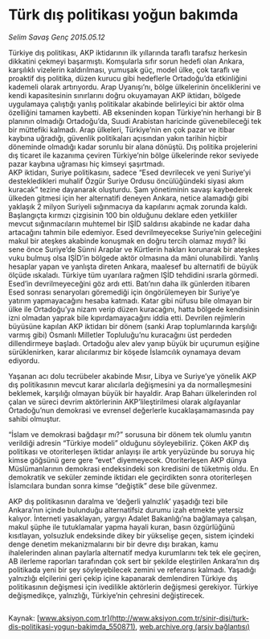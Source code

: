 # Türk dış politikası yoğun bakımda

*Selim Savaş Genç 2015.05.12*

<div class="pNewsDetailMainContent" itemprop="articleBody">
 <p>
  Türkiye dış politikası, AKP iktidarının ilk yıllarında taraflı tarafsız herkesin dikkatini çekmeyi başarmıştı. Komşularla sıfır sorun hedefi olan Ankara, karşılıklı vizelerin kaldırılması, yumuşak güç, model ülke, çok taraflı ve proaktif dış politika, düzen kurucu gibi hedeflerle Ortadoğu’da etkinliğini kademeli olarak artırıyordu. Arap Uyanışı’nı, bölge ülkelerinin önceliklerini ve kendi kapasitesinin sınırlarını doğru okuyamayan AKP iktidarı, bölgede uygulamaya çalıştığı yanlış politikalar akabinde belirleyici bir aktör olma özelliğini tamamen kaybetti. AB ekseninden kopan Türkiye’nin herhangi bir B planının olmadığı Ortadoğu’da, Suudi Arabistan haricinde güvenebileceği tek bir müttefiki kalmadı. Arap ülkeleri, Türkiye’nin en çok pazar ve itibar kaybına uğradığı, güvenlik politikaları açısından yakın tarihin hiçbir döneminde olmadığı kadar sorunlu bir alana dönüştü. Dış politika projelerini dış ticaret ile kazanıma çeviren Türkiye’nin bölge ülkelerinde rekor seviyede pazar kaybına uğraması hiç kimseyi şaşırtmadı.
  <br>
   AKP iktidarı, Suriye politikasını, sadece “Esed devrilecek ve yeni Suriye’yi destekledikleri muhalif Özgür Suriye Ordusu öncülüğündeki siyasi akım kuracak” tezine dayanarak oluşturdu. Şam yönetiminin savaşı kaybederek ülkeden gitmesi için her alternatifi deneyen Ankara, netice alamadığı gibi yaklaşık 2 milyon Suriyeli sığınmacıya da kapılarını açmak zorunda kaldı. Başlangıçta kırmızı çizgisinin 100 bin olduğunu deklare eden yetkililer mevcut sığınmacıların muhtemel bir IŞİD saldırısı akabinde ne kadar daha artacağını tahmin bile edemiyor. Esed devrilmeyecekse Suriye’nin geleceğini makul bir ateşkes akabinde konuşmak en doğru tercih olamaz mıydı? İki sene önce Suriye’de Sünni Araplar ve Kürtlerin hakları korunarak bir ateşkes vuku bulmuş olsa IŞİD’in bölgede aktör olmasına da mâni olunabilirdi. Yanlış hesaplar yapan ve yanlışta direten Ankara, maalesef bu alternatifi de büyük ölçüde ıskaladı. Türkiye tüm uyarılara rağmen IŞİD tehdidini ısrarla görmedi. Esed’in devrilmeyeceğini göz ardı etti. Batı’nın daha ilk günlerden itibaren Esed sonrası senaryoları göremediği için öngörülemeyen bir Suriye’ye yatırım yapmayacağını hesaba katmadı. Katar gibi nüfusu bile olmayan bir ülke ile Ortadoğu’ya nizam verip düzen kuracağını, hatta bölgede kendisinin izni olmadan yaprak bile kıpırdamayacağını iddia etti. Devrilen rejimlerin büyüsüne kapılan AKP iktidarı bir dönem (sanki Arap toplumlarında karşılığı varmış gibi) Osmanlı Milletler Topluluğu’nu kuracağını üst perdeden dillendirmeye başladı. Ortadoğu alev alev yanıp büyük bir uçurumun eşiğine sürüklenirken, karar alıcılarımız bir köşede İslamcılık oynamaya devam ediyordu.
  </br>
 </p>
 <p>
  Yaşanan acı dolu tecrübeler akabinde Mısır, Libya ve Suriye’ye yönelik AKP dış politikasının mevcut karar alıcılarla değişmesini ya da normalleşmesini beklemek, karşılığı olmayan büyük bir hayaldir. Arap Baharı ülkelerinden rol çalan ve süreci devrim aktörlerinin AKP’lileştirilmesi olarak algılayanlar Ortadoğu’nun demokrasi ve evrensel değerlerle kucaklaşamamasında pay sahibi olmuştur.
 </p>
 <p>
  “İslam ve demokrasi bağdaşır mı?” sorusuna bir dönem tek olumlu yanıtın verildiği adresin “Türkiye modeli” olduğunu söyleyebiliriz. Çöken AKP dış politikası ve otoriterleşen iktidar anlayışı ile artık yeryüzünde bu soruya hiç kimse göğsünü gere gere “evet” diyemeyecek. Otoriterleşen AKP dünya Müslümanlarının demokrasi endeksindeki son kredisini de tüketmiş oldu. En demokratik ve seküler zeminde iktidarı ele geçirdikten sonra otoriterleşen İslamcılara bundan sonra kimse “değiştik” dese bile güvenmez.
 </p>
 <p>
  AKP dış politikasının daralma ve ‘değerli yalnızlık’ yaşadığı tezi bile Ankara’nın içinde bulunduğu alternatifsiz durumu izah etmekte yetersiz kalıyor. İnterneti yasaklayan, yargıyı Adalet Bakanlığı’na bağlamaya çalışan, makul şüphe ile tutuklamalar yapma hayali kuran, basın özgürlüğünü kısıtlayan, yolsuzluk endeksinde dikey bir yükselişe geçen, sistem içindeki denge denetim mekanizmalarını bir bir devre dışı bırakan, kamu ihalelerinden alınan paylarla alternatif medya kurumlarını tek tek ele geçiren, AB ilerleme raporları tarafından çok sert bir şekilde eleştirilen Ankara’nın dış politikada yeni bir şey söyleyebilecek zemini ve referansı kalmadı. Yaşadığı yalnızlığı elçilerini geri çekip içine kapanarak demlendiren Türkiye dış politikasının değişmesi için ivedilikle aktörlerin değişmesi gerekiyor. Türkiye değişmedikçe, yalnızlığı, Türkiye’nin çehresini değiştirecek.
 </p>
 <p>
  <img alt="" src="http://web.archive.org/web/20150717154818im_/http://medya.aksiyon.com.tr//aksiyon/2015/05/12/568329.jpg "/>
 </p>
</div>


Kaynak: [www.aksiyon.com.tr](http://www.aksiyon.com.tr/sinir-disi/turk-dis-politikasi-yogun-bakimda_550871), [web.archive.org (arşiv bağlantısı)](http://web.archive.org/web/20150717154818/http://www.aksiyon.com.tr/sinir-disi/turk-dis-politikasi-yogun-bakimda_550871)
